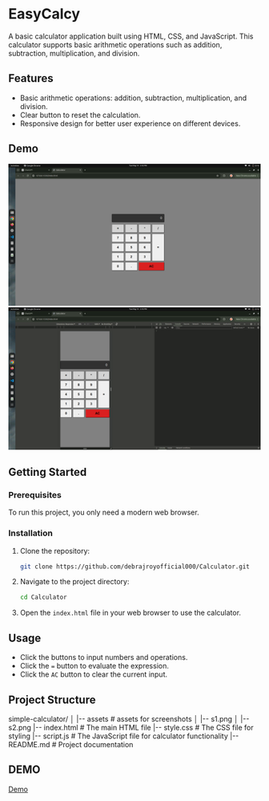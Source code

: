 # EasyCalcy

A basic calculator application built using HTML, CSS, and JavaScript. This calculator supports basic arithmetic operations such as addition, subtraction, multiplication, and division.

## Features

- Basic arithmetic operations: addition, subtraction, multiplication, and division.
- Clear button to reset the calculation.
- Responsive design for better user experience on different devices.

## Demo

![s1](./assets/s1.png)
![s2](./assets/s2.png)

## Getting Started

### Prerequisites

To run this project, you only need a modern web browser.

### Installation

1. Clone the repository:
   ```bash
   git clone https://github.com/debrajroyofficial000/Calculator.git
   ```
2. Navigate to the project directory:
   ```bash
   cd Calculator
   ```
3. Open the `index.html` file in your web browser to use the calculator.

## Usage

- Click the buttons to input numbers and operations.
- Click the `=` button to evaluate the expression.
- Click the `AC` button to clear the current input.

## Project Structure

simple-calculator/
│
|-- assets # assets for screenshots
│ |-- s1.png
│ |-- s2.png
|-- index.html # The main HTML file
|-- style.css # The CSS file for styling
|-- script.js # The JavaScript file for calculator functionality
|-- README.md # Project documentation

## DEMO

[Demo](https://664357cac788611534832980--easycalcy.netlify.app/)
